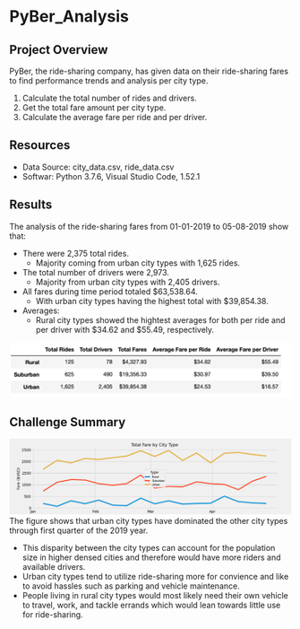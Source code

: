 # PyBer_Analysis

## Project Overview
PyBer, the ride-sharing company, has given data on their ride-sharing fares to find performance trends and analysis per city type.

1. Calculate the total number of rides and drivers.
2. Get the total fare amount per city type.
3. Calculate the average fare per ride and per driver.

## Resources
- Data Source: city_data.csv, ride_data.csv
- Softwar: Python 3.7.6, Visual Studio Code, 1.52.1

## Results
The analysis of the ride-sharing fares from 01-01-2019 to 05-08-2019 show that:
- There were 2,375 total rides.
    - Majority coming from urban city types with 1,625 rides.
- The total number of drivers were 2,973.
    - Majority from urban city types with 2,405 drivers.
- All fares during time period totaled $63,538.64.
    - With urban city types having the highest total with $39,854.38.
- Averages:
    - Rural city types showed the hightest averages for both per ride and per driver with $34.62 and $55.49, respectively.       
    
    
![Resources/pyber_summary.png](Resources/pyber_summary.png)

## Challenge Summary  
![analysis/Fig8.png](analysis/Fig8.png)
The figure shows that urban city types have dominated the other city types through first quarter of the 2019 year.
- This disparity between the city types can account for the population size in higher densed cities and therefore would have more riders and available drivers.
- Urban city types tend to utilize ride-sharing more for convience and like to avoid hassles such as parking and vehicle maintenance.
- People living in rural city types would most likely need their own vehicle to travel, work, and tackle errands which would lean towards little use for ride-sharing.
